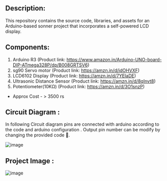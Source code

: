## Description:
This repository contains the source code, libraries, and assets for an Arduino-based sonner project that incorporates a self-powered LCD display.

## Components:
1. Arduino R3 (Product link: https://www.amazon.in/Arduino-UNO-board-DIP-ATmega328P/dp/B008GRTSV6)
2. sg90 Servo motor (Product link: https://amzn.in/d/idOHVXF)
3. LCD6102 Display (Product link: https://amzn.in/d/7YEIaDE)
4. Ultrasonic Distance Sensor (Product link: https://amzn.in/d/8qInvt8)
5. Potentiometer(10KΩ) (Product link: https://amzn.in/d/3O1snzP)
* Approx Cost - > 3500 rs
   
## Circuit Diagram :
In following Circuit diagram pins are connected with arduino according to the code and arduino configuration . Output pin number can be modify by changing the provided code 🌱.

![image](https://github.com/user-attachments/assets/9111794f-67f1-4457-abbd-8f9d039b0261)


## Project Image :
![image](https://github.com/user-attachments/assets/977e22c8-d256-4c2b-9a47-cf3ae2c3e388)


